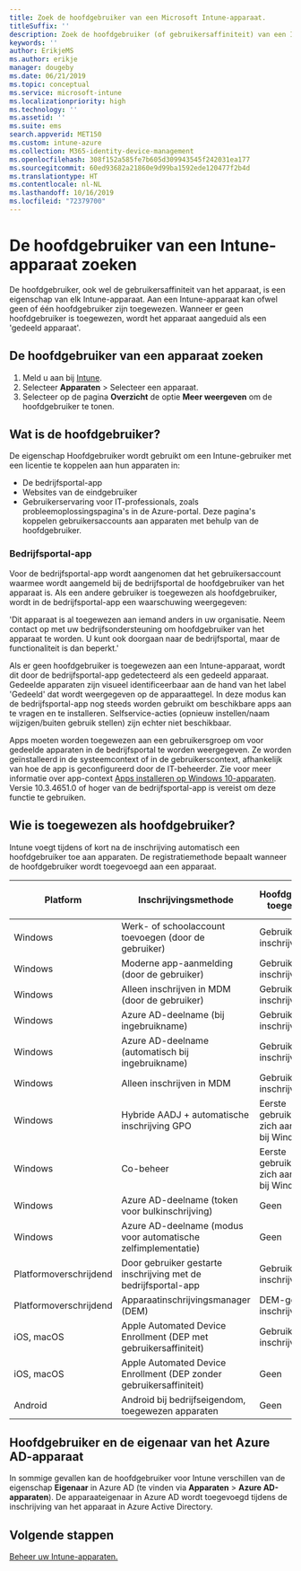 ```yaml
---
title: Zoek de hoofdgebruiker van een Microsoft Intune-apparaat.
titleSuffix: ''
description: Zoek de hoofdgebruiker (of gebruikersaffiniteit) van een Intune-apparaat.
keywords: ''
author: ErikjeMS
ms.author: erikje
manager: dougeby
ms.date: 06/21/2019
ms.topic: conceptual
ms.service: microsoft-intune
ms.localizationpriority: high
ms.technology: ''
ms.assetid: ''
ms.suite: ems
search.appverid: MET150
ms.custom: intune-azure
ms.collection: M365-identity-device-management
ms.openlocfilehash: 308f152a585fe7b605d309943545f242031ea177
ms.sourcegitcommit: 60ed93682a21860e9d99ba1592ede120477f2b4d
ms.translationtype: HT
ms.contentlocale: nl-NL
ms.lasthandoff: 10/16/2019
ms.locfileid: "72379700"
---
```

# <a name="find-the-primary-user-of-an-intune-device"></a>De hoofdgebruiker van een Intune-apparaat zoeken

De hoofdgebruiker, ook wel de gebruikersaffiniteit van het apparaat, is een eigenschap van elk Intune-apparaat. Aan een Intune-apparaat kan ofwel geen of één hoofdgebruiker zijn toegewezen. Wanneer er geen hoofdgebruiker is toegewezen, wordt het apparaat aangeduid als een 'gedeeld apparaat'.

## <a name="how-to-find-a-devices-primary-user"></a>De hoofdgebruiker van een apparaat zoeken

1. Meld u aan bij [Intune](https://go.microsoft.com/fwlink/?linkid=2090973).
2. Selecteer **Apparaten** > Selecteer een apparaat.
3. Selecteer op de pagina **Overzicht** de optie **Meer weergeven** om de hoofdgebruiker te tonen.

## <a name="what-is-the-primary-user"></a>Wat is de hoofdgebruiker?
De eigenschap Hoofdgebruiker wordt gebruikt om een Intune-gebruiker met een licentie te koppelen aan hun apparaten in:
- De bedrijfsportal-app
- Websites van de eindgebruiker
- Gebruikerservaring voor IT-professionals, zoals probleemoplossingspagina's in de Azure-portal. Deze pagina's koppelen gebruikersaccounts aan apparaten met behulp van de hoofdgebruiker.    

### <a name="company-portal-app"></a>Bedrijfsportal-app
Voor de bedrijfsportal-app wordt aangenomen dat het gebruikersaccount waarmee wordt aangemeld bij de bedrijfsportal de hoofdgebruiker van het apparaat is. Als een andere gebruiker is toegewezen als hoofdgebruiker, wordt in de bedrijfsportal-app een waarschuwing weergegeven:

'Dit apparaat is al toegewezen aan iemand anders in uw organisatie. Neem contact op met uw bedrijfsondersteuning om hoofdgebruiker van het apparaat te worden. U kunt ook doorgaan naar de bedrijfsportal, maar de functionaliteit is dan beperkt.'

Als er geen hoofdgebruiker is toegewezen aan een Intune-apparaat, wordt dit door de bedrijfsportal-app gedetecteerd als een gedeeld apparaat. Gedeelde apparaten zijn visueel identificeerbaar aan de hand van het label 'Gedeeld' dat wordt weergegeven op de apparaattegel. In deze modus kan de bedrijfsportal-app nog steeds worden gebruikt om beschikbare apps aan te vragen en te installeren. Selfservice-acties (opnieuw instellen/naam wijzigen/buiten gebruik stellen) zijn echter niet beschikbaar.  

Apps moeten worden toegewezen aan een gebruikersgroep om voor gedeelde apparaten in de bedrijfsportal te worden weergegeven. Ze worden geïnstalleerd in de systeemcontext of in de gebruikerscontext, afhankelijk van hoe de app is geconfigureerd door de IT-beheerder. Zie voor meer informatie over app-context [Apps installeren op Windows 10-apparaten](../apps/apps-windows-10-app-deploy.md). Versie 10.3.4651.0 of hoger van de bedrijfsportal-app is vereist om deze functie te gebruiken.


## <a name="who-is-assigned-as-the-primary-user"></a>Wie is toegewezen als hoofdgebruiker?
Intune voegt tijdens of kort na de inschrijving automatisch een hoofdgebruiker toe aan apparaten. De registratiemethode bepaalt wanneer de hoofdgebruiker wordt toegevoegd aan een apparaat.

| Platform | Inschrijvingsmethode | Hoofdgebruiker toegewezen | Hoofdgebruiker wordt toegewezen |
| ---- | ---- | ---- | ---- |
| Windows | Werk- of schoolaccount toevoegen (door de gebruiker) | Gebruiker inschrijven | Tijdens inschrijving |   
| Windows | Moderne app-aanmelding (door de gebruiker) | Gebruiker inschrijven | Tijdens inschrijving | 
| Windows | Alleen inschrijven in MDM (door de gebruiker) | Gebruiker inschrijven | Tijdens inschrijving | 
| Windows | Azure AD-deelname (bij ingebruikname) | Gebruiker inschrijven | Tijdens inschrijving | 
| Windows | Azure AD-deelname (automatisch bij ingebruikname) | Gebruiker inschrijven | Tijdens inschrijving | 
| Windows | Alleen inschrijven in MDM | Gebruiker inschrijven | Tijdens inschrijving | 
| Windows | Hybride AADJ + automatische inschrijving GPO | Eerste gebruiker die zich aanmeldt bij Windows | Als de eerste gebruiker zich aanmeldt bij Windows| 
| Windows | Co-beheer | Eerste gebruiker die zich aanmeldt bij Windows | Als de eerste gebruiker zich aanmeldt bij Windows | 
| Windows | Azure AD-deelname (token voor bulkinschrijving) | Geen | Niet van toepassing | 
| Windows | Azure AD-deelname (modus voor automatische zelfimplementatie) | Geen | Niet van toepassing | 
| Platformoverschrijdend | Door gebruiker gestarte inschrijving met de bedrijfsportal-app | Gebruiker inschrijven | Tijdens inschrijving |
| Platformoverschrijdend | Apparaatinschrijvingsmanager (DEM) | DEM-gebruiker inschrijven | Tijdens inschrijving |
| iOS, macOS | Apple Automated Device Enrollment (DEP met gebruikersaffiniteit) | Gebruiker inschrijven | Tijdens inschrijving |
| iOS, macOS | Apple Automated Device Enrollment (DEP zonder gebruikersaffiniteit) | Geen | Niet van toepassing |
| Android | Android bij bedrijfseigendom, toegewezen apparaten | Geen | Niet van toepassing |

## <a name="primary-user-and-azure-ad-device-owner"></a>Hoofdgebruiker en de eigenaar van het Azure AD-apparaat
In sommige gevallen kan de hoofdgebruiker voor Intune verschillen van de eigenschap **Eigenaar** in Azure AD (te vinden via **Apparaten** > **Azure AD-apparaten**). De apparaateigenaar in Azure AD wordt toegevoegd tijdens de inschrijving van het apparaat in Azure Active Directory.

## <a name="next-steps"></a>Volgende stappen
[Beheer uw Intune-apparaten.](device-management.md)
